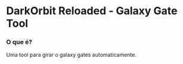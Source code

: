 # DarkOrbit Reloaded - Galaxy Gate Tool
### O que é?
Uma tool para girar o galaxy gates automaticamente.
